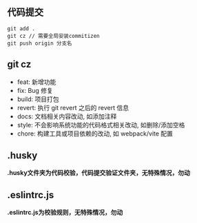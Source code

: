 ## 代码提交

```
git add .
git cz // 需要全局安装commitizen
git push origin 分支名
```

## git cz
- feat: 新增功能
- fix: Bug 修复
- build: 项目打包
- revert: 执行 git revert 之后的 revert 信息
- docs: 文档相关内容改动, 如添加注释
- style: 不会影响系统功能的代码格式相关改动, 如删除/添加空格
- chore: 构建工具或项目依赖的改动, 如 webpack/vite 配置

## .husky
**.husky文件夹为代码校验，代码提交验证文件夹，无特殊情况，勿动**

## .eslintrc.js
**.eslintrc.js为校验规则，无特殊情况，勿动**
